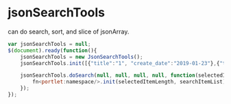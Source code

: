# jsonSearchTools
can do search, sort, and slice of jsonArray.

```javascript
var jsonSearchTools = null;
$(document).ready(function(){
    jsonSearchTools = new JsonSearchTools();
    jsonSearchTools.init([{"title":"1", "create_date":"2019-01-23"},{"title":"2", "create_date":"2019-01-23"},.......]);

    jsonSearchTools.doSearch(null, null, null, null, function(selectedItemLength, searchItemList){
        fn<portlet:namespace/>.init(selectedItemLength, searchItemList);
    });
});
```
